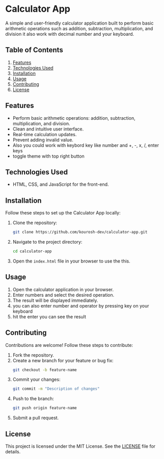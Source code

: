 # Calculator App

A simple and user-friendly calculator application built to perform basic arithmetic operations such as addition, subtraction, multiplication, and division it also work with decimal number and your keyboard.

## Table of Contents
1. [Features](#features)
2. [Technologies Used](#technologies-used)
3. [Installation](#installation)
4. [Usage](#usage)
5. [Contributing](#contributing)
6. [License](#license)

## Features
- Perform basic arithmetic operations: addition, subtraction, multiplication, and division.
- Clean and intuitive user interface.
- Real-time calculation updates.
- Prevent adding invalid value.
- Also you could work with keybord key like number and +, -, x, /, enter keys
- toggle theme with top right button

## Technologies Used
- HTML, CSS, and JavaScript for the front-end.

## Installation
Follow these steps to set up the Calculator App locally:

1. Clone the repository:
   ```bash
   git clone https://github.com/kourosh-dev/calculator-app.git
   ```

2. Navigate to the project directory:
   ```bash
   cd calculator-app
   ```

3. Open the `index.html` file in your browser to use the this.

## Usage
1. Open the calculator application in your browser.
2. Enter numbers and select the desired operation.
3. The result will be displayed immediately.
4. you can also enter number and operator by pressing key on your keyboard
5. hit the enter you can see the result

## Contributing
Contributions are welcome! Follow these steps to contribute:

1. Fork the repository.
2. Create a new branch for your feature or bug fix:
   ```bash
   git checkout -b feature-name
   ```
3. Commit your changes:
   ```bash
   git commit -m "Description of changes"
   ```
4. Push to the branch:
   ```bash
   git push origin feature-name
   ```
5. Submit a pull request.

## License
This project is licensed under the MIT License. See the [LICENSE](LICENSE) file for details.

